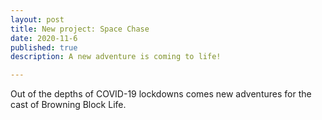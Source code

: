 ```yaml
---
layout: post
title: New project: Space Chase
date: 2020-11-6
published: true
description: A new adventure is coming to life!

---
```


Out of the depths of COVID-19 lockdowns comes new adventures for the cast of Browning Block Life.

